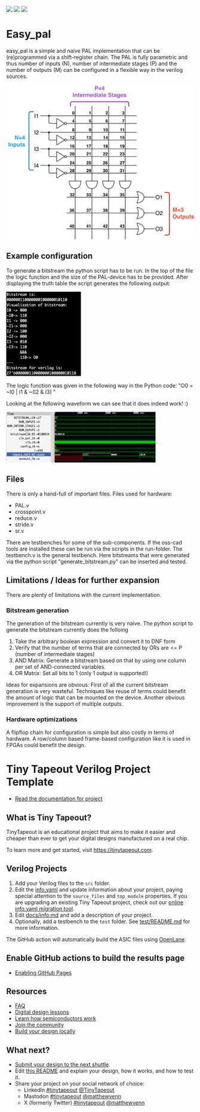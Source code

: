 ![](../../workflows/gds/badge.svg) ![](../../workflows/docs/badge.svg) ![](../../workflows/test/badge.svg)

# Easy_pal

easy_pal is a simple and naive PAL implementation that can be (re)programmed via a shift-register chain.
The PAL is fully parametric and thus number of inputs (N), number of intermediate stages (P) and the number of outputs (M) can be configured in a flexible way in the verilog sources.

<img src="/Images/example_n4_p4_o3_no_connections.png" alt="drawing" width="600"/>

## Example configuration
To generate a bitstream the python script has to be run.
In the top of the file the logic function and the size of the PAL-device has to be provided.
After displaying the truth table the script generates the following output:

<img src="/Images/example_python_output.png" alt="drawing" width="200"/>

The logic function was given in the following way in the Python code:
"O0 = ~I0 | I1 & ~(I2 & I3) "

Looking at the following waveform we can see that it does indeed work! :)

<img src="/Images/example_waveform.png" alt="drawing" width="400"/>

## Files
There is only a hand-full of important files.
Files used for hardware:
- PAL.v
- crosspoint.v
- reduce.v
- stride.v
- sr.v

There are testbenches for some of the sub-components. If the oss-cad tools are installed these can be run via the scripts in the run-folder.
The testbench.v is the general testbench. Here bitstreams that were generated via the python script "generate_bitstream.py" can be inserted and tested.

## Limitations / Ideas for further expansion
There are plenty of limitations with the current implementation.
### Bitstream generation
The generation of the bitstream currently is very naive.
The python script to generate the bitstream currently does the folloing
1. Take the arbitrary boolean expression and convert it to DNF form
2. Verify that the number of terms that are connected by ORs are <= P (number of intermediate stages)
3. AND Matrix: Generate a bitstream based on that by using one column per set of AND-connected variables.
4. OR Matrix: Set all bits to 1 (only 1 output is supported!)

Ideas for expansions are obvious:
First of all the current bitstream generation is very wasteful. Techniques like reuse of terms could benefit the amount of logic that can be mounted on the device.
Another obvious improvement is the support of multiple outputs.

### Hardware optimizations
A flipflop chain for configuration is simple but also costly in terms of hardware. 
A row/column based frame-based configuration like it is used in FPGAs could benefit the design.

# Tiny Tapeout Verilog Project Template

- [Read the documentation for project](docs/info.md)

## What is Tiny Tapeout?

TinyTapeout is an educational project that aims to make it easier and cheaper than ever to get your digital designs manufactured on a real chip.

To learn more and get started, visit https://tinytapeout.com.

## Verilog Projects

1. Add your Verilog files to the `src` folder.
2. Edit the [info.yaml](info.yaml) and update information about your project, paying special attention to the `source_files` and `top_module` properties. If you are upgrading an existing Tiny Tapeout project, check out our [online info.yaml migration tool](https://tinytapeout.github.io/tt-yaml-upgrade-tool/).
3. Edit [docs/info.md](docs/info.md) and add a description of your project.
4. Optionally, add a testbench to the `test` folder. See [test/README.md](test/README.md) for more information.

The GitHub action will automatically build the ASIC files using [OpenLane](https://www.zerotoasiccourse.com/terminology/openlane/).

## Enable GitHub actions to build the results page

- [Enabling GitHub Pages](https://tinytapeout.com/faq/#my-github-action-is-failing-on-the-pages-part)

## Resources

- [FAQ](https://tinytapeout.com/faq/)
- [Digital design lessons](https://tinytapeout.com/digital_design/)
- [Learn how semiconductors work](https://tinytapeout.com/siliwiz/)
- [Join the community](https://tinytapeout.com/discord)
- [Build your design locally](https://docs.google.com/document/d/1aUUZ1jthRpg4QURIIyzlOaPWlmQzr-jBn3wZipVUPt4)

## What next?

- [Submit your design to the next shuttle](https://app.tinytapeout.com/).
- Edit [this README](README.md) and explain your design, how it works, and how to test it.
- Share your project on your social network of choice:
  - LinkedIn [#tinytapeout](https://www.linkedin.com/search/results/content/?keywords=%23tinytapeout) [@TinyTapeout](https://www.linkedin.com/company/100708654/)
  - Mastodon [#tinytapeout](https://chaos.social/tags/tinytapeout) [@matthewvenn](https://chaos.social/@matthewvenn)
  - X (formerly Twitter) [#tinytapeout](https://twitter.com/hashtag/tinytapeout) [@matthewvenn](https://twitter.com/matthewvenn)
